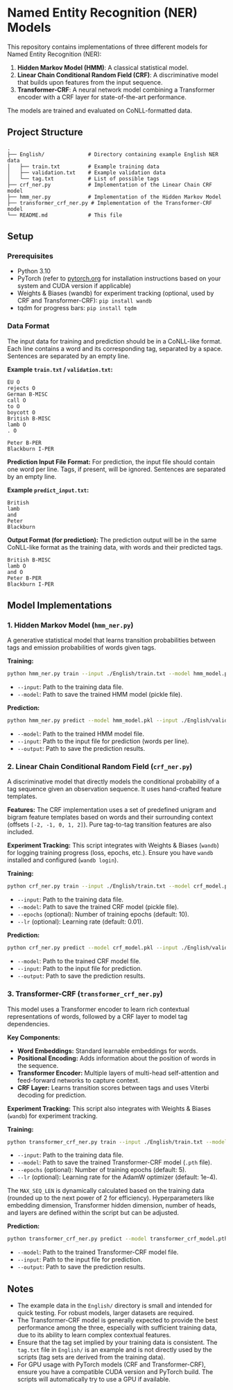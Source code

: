 # Named Entity Recognition (NER) Models

This repository contains implementations of three different models for Named Entity Recognition (NER):
1.  **Hidden Markov Model (HMM)**: A classical statistical model.
2.  **Linear Chain Conditional Random Field (CRF)**: A discriminative model that builds upon features from the input sequence.
3.  **Transformer-CRF**: A neural network model combining a Transformer encoder with a CRF layer for state-of-the-art performance.

The models are trained and evaluated on CoNLL-formatted data.

## Project Structure

```
.
├── English/              # Directory containing example English NER data
│   ├── train.txt         # Example training data
│   ├── validation.txt    # Example validation data
│   └── tag.txt           # List of possible tags
├── crf_ner.py            # Implementation of the Linear Chain CRF model
├── hmm_ner.py            # Implementation of the Hidden Markov Model
├── transformer_crf_ner.py # Implementation of the Transformer-CRF model
└── README.md             # This file
```

## Setup

### Prerequisites

*   Python 3.10
*   PyTorch (refer to [pytorch.org](https://pytorch.org/) for installation instructions based on your system and CUDA version if applicable)
*   Weights & Biases (wandb) for experiment tracking (optional, used by CRF and Transformer-CRF): `pip install wandb`
*   tqdm for progress bars: `pip install tqdm`

### Data Format

The input data for training and prediction should be in a CoNLL-like format. Each line contains a word and its corresponding tag, separated by a space. Sentences are separated by an empty line.

**Example `train.txt` / `validation.txt`:**

```
EU O
rejects O
German B-MISC
call O
to O
boycott O
British B-MISC
lamb O
. O

Peter B-PER
Blackburn I-PER
```

**Prediction Input File Format:**
For prediction, the input file should contain one word per line. Tags, if present, will be ignored. Sentences are separated by an empty line.

**Example `predict_input.txt`:**

```
British
lamb
and
Peter
Blackburn
```

**Output Format (for prediction):**
The prediction output will be in the same CoNLL-like format as the training data, with words and their predicted tags.

```
British B-MISC
lamb O
and O
Peter B-PER
Blackburn I-PER
```

## Model Implementations

### 1. Hidden Markov Model (`hmm_ner.py`)

A generative statistical model that learns transition probabilities between tags and emission probabilities of words given tags.

**Training:**

```bash
python hmm_ner.py train --input ./English/train.txt --model hmm_model.pkl
```

*   `--input`: Path to the training data file.
*   `--model`: Path to save the trained HMM model (pickle file).

**Prediction:**

```bash
python hmm_ner.py predict --model hmm_model.pkl --input ./English/validation.txt --output hmm_predictions.txt
```

*   `--model`: Path to the trained HMM model file.
*   `--input`: Path to the input file for prediction (words per line).
*   `--output`: Path to save the prediction results.

### 2. Linear Chain Conditional Random Field (`crf_ner.py`)

A discriminative model that directly models the conditional probability of a tag sequence given an observation sequence. It uses hand-crafted feature templates.

**Features:**
The CRF implementation uses a set of predefined unigram and bigram feature templates based on words and their surrounding context (offsets `[-2, -1, 0, 1, 2]`). Pure tag-to-tag transition features are also included.

**Experiment Tracking:**
This script integrates with Weights & Biases (`wandb`) for logging training progress (loss, epochs, etc.). Ensure you have `wandb` installed and configured (`wandb login`).

**Training:**

```bash
python crf_ner.py train --input ./English/train.txt --model crf_model.pkl --epochs 20 --lr 0.01
```

*   `--input`: Path to the training data file.
*   `--model`: Path to save the trained CRF model (pickle file).
*   `--epochs` (optional): Number of training epochs (default: 10).
*   `--lr` (optional): Learning rate (default: 0.01).

**Prediction:**

```bash
python crf_ner.py predict --model crf_model.pkl --input ./English/validation.txt --output crf_predictions.txt
```

*   `--model`: Path to the trained CRF model file.
*   `--input`: Path to the input file for prediction.
*   `--output`: Path to save the prediction results.

### 3. Transformer-CRF (`transformer_crf_ner.py`)

This model uses a Transformer encoder to learn rich contextual representations of words, followed by a CRF layer to model tag dependencies.

**Key Components:**
*   **Word Embeddings:** Standard learnable embeddings for words.
*   **Positional Encoding:** Adds information about the position of words in the sequence.
*   **Transformer Encoder:** Multiple layers of multi-head self-attention and feed-forward networks to capture context.
*   **CRF Layer:** Learns transition scores between tags and uses Viterbi decoding for prediction.

**Experiment Tracking:**
This script also integrates with Weights & Biases (`wandb`) for experiment tracking.

**Training:**

```bash
python transformer_crf_ner.py train --input ./English/train.txt --model transformer_crf_model.pth --epochs 5 --lr 0.0001
```

*   `--input`: Path to the training data file.
*   `--model`: Path to save the trained Transformer-CRF model (`.pth` file).
*   `--epochs` (optional): Number of training epochs (default: 5).
*   `--lr` (optional): Learning rate for the AdamW optimizer (default: 1e-4).

The `MAX_SEQ_LEN` is dynamically calculated based on the training data (rounded up to the next power of 2 for efficiency). Hyperparameters like embedding dimension, Transformer hidden dimension, number of heads, and layers are defined within the script but can be adjusted.

**Prediction:**

```bash
python transformer_crf_ner.py predict --model transformer_crf_model.pth --input ./English/validation.txt --output transformer_crf_predictions.txt
```

*   `--model`: Path to the trained Transformer-CRF model file.
*   `--input`: Path to the input file for prediction.
*   `--output`: Path to save the prediction results.

## Notes

*   The example data in the `English/` directory is small and intended for quick testing. For robust models, larger datasets are required.
*   The Transformer-CRF model is generally expected to provide the best performance among the three, especially with sufficient training data, due to its ability to learn complex contextual features.
*   Ensure that the tag set implied by your training data is consistent. The `tag.txt` file in `English/` is an example and is not directly used by the scripts (tag sets are derived from the training data).
*   For GPU usage with PyTorch models (CRF and Transformer-CRF), ensure you have a compatible CUDA version and PyTorch build. The scripts will automatically try to use a GPU if available. 